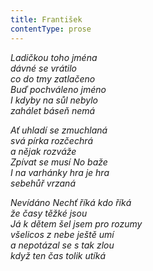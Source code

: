 ```yaml
---
title: František
contentType: prose
---
```


_Ladičkou toho jména  
dávné se vrátilo  
co do tmy zatlačeno  
Buď pochváleno jméno  
I kdyby na sůl nebylo  
zahálet báseň nemá_

  

_Ať uhladí se zmuchlaná  
svá pírka rozčechrá  
a nějak rozváže  
Zpívat se musí No baže  
I na varhánky hra je hra  
sebehůř vrzaná_

  

_Nevídáno Nechť říká kdo říká  
že časy těžké jsou  
Já k dětem šel jsem pro rozumy  
všelicos z nebe ještě umí  
a nepotázal se s tak zlou  
když ten čas tolik utíká_
